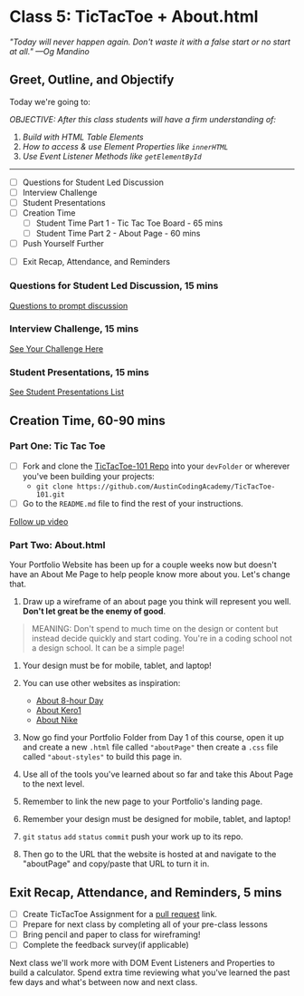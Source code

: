 # Class 5: TicTacToe + About.html

<!-- ! HIDE FROM STUDENT; INSTRUCTOR ONLY CONTENT -->
<!-- ## Instructor Only Content - HIDE FROM STUDENTS -->

<!-- ! END INSTRUCTOR ONLY CONTENT -->

*"Today will never happen again. Don't waste it with a false start or no start at all." —Og Mandino*

## Greet, Outline, and Objectify

<!-- SMART: Specific, Measurable, Attainable, Relevant, and Timely. -->
<!-- https://examples.yourdictionary.com/well-written-examples-of-learning-objectives.html -->

Today we're going to:
  
*OBJECTIVE: After this class students will have a firm understanding of:*

1. *Build with HTML Table Elements*
2. *How to access & use Element Properties like `innerHTML`*
3. *Use Event Listener Methods like `getElementById`*

*****

- [ ] Questions for Student Led Discussion
- [ ] Interview Challenge
- [ ] Student Presentations
- [ ] Creation Time
    * [ ] Student Time Part 1 - Tic Tac Toe Board - 65 mins
    * [ ] Student Time Part 2 - About Page - 60 mins
- [ ] Push Yourself Further
<!-- - [ ] Interview Questions: Blog to Show You Know -->
- [ ] Exit Recap, Attendance, and Reminders

### Questions for Student Led Discussion, 15 mins
<!-- This section should be structured with the 5E model: https://lesley.edu/article/empowering-students-the-5e-model-explained -->

[Questions to prompt discussion](./../additionalResources/questionsForDiscussion/qfd-class-5.md)

### Interview Challenge, 15 mins
<!-- The last two E happen here: elaborate and evaluate  -->
<!-- this sections should have a challenge that can be solved with the skills they've learned since their last class. -->
<!-- ! HIDDEN CONTENT: INSTRUCTOR ONLY -->
[See Your Challenge Here](./../additionalResources/interviewChallenges.md)
<!-- ! END HIDDEN CONTENT: INSTRUCTOR ONLY -->

### Student Presentations, 15 mins

[See Student Presentations List](./../additionalResources/studentPresentations.md)

## Creation Time, 60-90 mins

### Part One: Tic Tac Toe

- [ ] Fork and clone the [TicTacToe-101 Repo](https://github.com/AustinCodingAcademy/TicTacToe-101) into your `devFolder` or wherever you've been building your projects:
  * `git clone https://github.com/AustinCodingAcademy/TicTacToe-101.git`
- [ ] Go to the `README.md` file to find the rest of your instructions.

[Follow up video](https://player.vimeo.com/video/395004475)

### Part Two: About.html

Your Portfolio Website has been up for a couple weeks now but doesn't have an About Me Page to help people know more about you. Let's change that.

1. Draw up a wireframe of an about page you think will represent you well. **Don't let great be the enemy of good**.
  
  > MEANING: Don't spend to much time on the design or content but instead decide quickly and start coding. You're in a coding school not a design school. It can be a simple page!

1. Your design must be for mobile, tablet, and laptop!
1. You can use other websites as inspiration:

    * [About 8-hour Day](http://eighthourday.com/studio)
    * [About Kero1](https://www.kero1.com/about/)
    * [About Nike](https://about.nike.com/)

1. Now go find your Portfolio Folder from Day 1 of this course, open it up and create a new `.html` file called `"aboutPage"` then create a `.css` file called `"about-styles"` to build this page in.

1. Use all of the tools you've learned about so far and take this About Page to the next level.
1. Remember to link the new page to your Portfolio's landing page.
1. Remember your design must be designed for mobile, tablet, and laptop!
1. `git` `status` `add` `status` `commit` push your work up to its repo.
1. Then go to the URL that the website is hosted at and navigate to the "aboutPage" and copy/paste that URL to turn it in.

## Exit Recap, Attendance, and Reminders, 5 mins

- [ ] Create TicTacToe Assignment for a [pull request](https://youtu.be/rgbCcBNZcdQ?t=54) link.
- [ ] Prepare for next class by completing all of your pre-class lessons
- [ ] Bring pencil and paper to class for wireframing!
- [ ] Complete the feedback survey(if applicable)

Next class we'll work more with DOM Event Listeners and Properties to build a calculator. Spend extra time reviewing what you've learned the past few days and what's between now and next class.

<!-- <iframe id="openedx-zollege" src="https://openedx.zollege.com/feedback" style="width: 100%; height: 500px; border: 0">Browser not compatible.</iframe>
<script src="https://openedx.zollege.com/assets/index.js" type="application/javascript"></script> -->


<!-- TODO Create 3 question exit questions -->

<!-- TODO INSERT Student Feedback From -->

<!-- TODO INSERT *HIDDEN* Instruc tor Feedback Form -->

<!-- 
height/width = 1.777 ---- width="655" height="368"
cp workspace/resources/classOutlineTemplate.md docs/module-
 -->